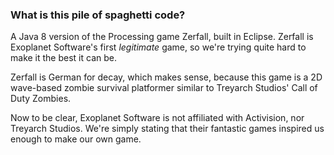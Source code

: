 ### What is this pile of spaghetti code?

A Java 8 version of the Processing game Zerfall, built in Eclipse. Zerfall is Exoplanet Software's first *legitimate* game, so we're trying quite hard to make it the best it can be.

Zerfall is German for decay, which makes sense, because this game is a 2D wave-based zombie survival platformer similar to Treyarch Studios' Call of Duty Zombies. 

Now to be clear, Exoplanet Software is not affiliated with Activision, nor Treyarch Studios. We're simply stating that their fantastic games inspired us enough to make our own game.